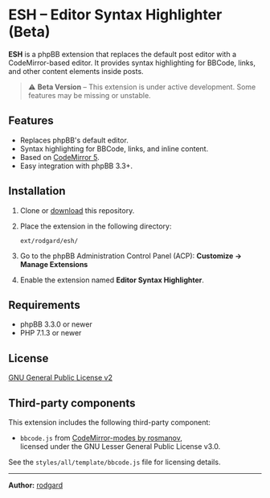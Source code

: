 # ESH – Editor Syntax Highlighter (Beta)

**ESH** is a phpBB extension that replaces the default post editor with a CodeMirror-based editor. It provides syntax highlighting for BBCode, links, and other content elements inside posts.

> ⚠️ **Beta Version** – This extension is under active development. Some features may be missing or unstable.

## Features

- Replaces phpBB's default editor.
- Syntax highlighting for BBCode, links, and inline content.
- Based on [CodeMirror 5](https://codemirror.net/5/).
- Easy integration with phpBB 3.3+.

## Installation

1. Clone or [download](https://github.com/rodgard/esh/archive/refs/tags/0.1.0.zip) this repository.
2. Place the extension in the following directory:

       ext/rodgard/esh/

3. Go to the phpBB Administration Control Panel (ACP):
   **Customize → Manage Extensions**
4. Enable the extension named **Editor Syntax Highlighter**.

## Requirements

- phpBB 3.3.0 or newer
- PHP 7.1.3 or newer

## License

[GNU General Public License v2](http://opensource.org/licenses/GPL-2.0)

## Third-party components

This extension includes the following third-party component:

- `bbcode.js` from [CodeMirror-modes by rosmanov](https://github.com/rosmanov/CodeMirror-modes),  
  licensed under the GNU Lesser General Public License v3.0.

See the `styles/all/template/bbcode.js` file for licensing details.

---

**Author:** [rodgard](https://github.com/rodgard)